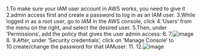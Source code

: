 1.To make sure your IAM user account in AWS works, you need to give it
2.admin access first and create a password to log in as an IAM user.
3.While logged in as a root user, go to IAM in the AWS console, click
4.‘Users’ from the menu on the right, and select the desired user.
5.Then, under ‘Permissions’, add the policy that gives the user admin access:
6.
7.![image](/c/Users/goce/aws/local/networking/1.png)
8.
9.After, under ‘Security credentials’, click on ‘Manage Console’ to
10.create/change the password for that IAMuser:
11.
12.![image](/c/Users/goce/aws/local/networking/2.png)


